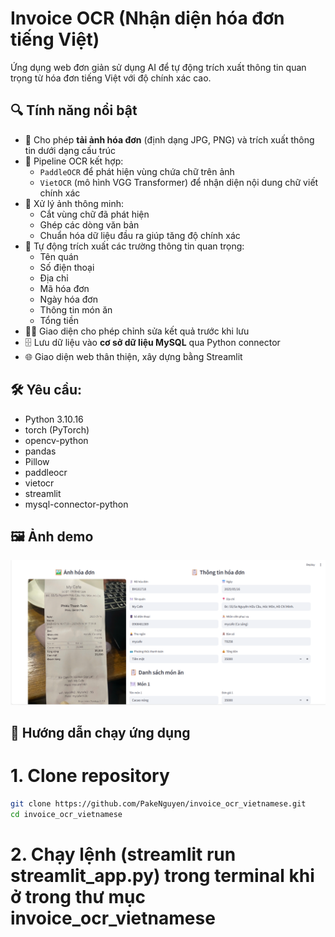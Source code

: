 # Invoice OCR (Nhận diện hóa đơn tiếng Việt)

Ứng dụng web đơn giản sử dụng AI để tự động trích xuất thông tin quan trọng từ hóa đơn tiếng Việt với độ chính xác cao.

## 🔍 Tính năng nổi bật

- 📸 Cho phép **tải ảnh hóa đơn** (định dạng JPG, PNG) và trích xuất thông tin dưới dạng cấu trúc
- 🤖 Pipeline OCR kết hợp:
  - `PaddleOCR` để phát hiện vùng chứa chữ trên ảnh
  - `VietOCR` (mô hình VGG Transformer) để nhận diện nội dung chữ viết chính xác
- 🧠 Xử lý ảnh thông minh:
  - Cắt vùng chữ đã phát hiện
  - Ghép các dòng văn bản
  - Chuẩn hóa dữ liệu đầu ra giúp tăng độ chính xác
- 📝 Tự động trích xuất các trường thông tin quan trọng:
  - Tên quán
  - Số điện thoại
  - Địa chỉ
  - Mã hóa đơn
  - Ngày hóa đơn
  - Thông tin món ăn
  - Tổng tiền
- 🧑‍💻 Giao diện cho phép chỉnh sửa kết quả trước khi lưu
- 🗄️ Lưu dữ liệu vào **cơ sở dữ liệu MySQL** qua Python connector
- 🌐 Giao diện web thân thiện, xây dựng bằng Streamlit

## 🛠️ Yêu cầu:
- Python 3.10.16
- torch (PyTorch)
- opencv-python
- pandas
- Pillow
- paddleocr
- vietocr
- streamlit
- mysql-connector-python

## 🖼️ Ảnh demo

![Ảnh demo](image/demo.png)  


## 🚀 Hướng dẫn chạy ứng dụng
  # 1. Clone repository
  
  ```bash
  git clone https://github.com/PakeNguyen/invoice_ocr_vietnamese.git
  cd invoice_ocr_vietnamese
  ```
  # 2. Chạy lệnh (streamlit run streamlit_app.py) trong terminal khi ở trong thư mục invoice_ocr_vietnamese
